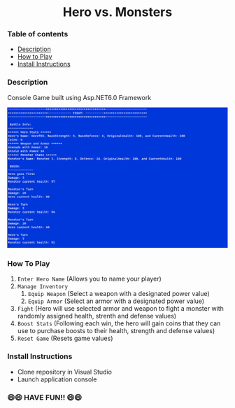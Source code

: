 <h1 align="center">Hero vs. Monsters</h1>

### Table of contents
- [Description](#description)
- [How to Play](#how-to-play)
- [Install Instructions](#install-instructions)

### Description

Console Game built using Asp.NET6.0 Framework 

![Hero vs Monsters](./OOP_FinalProject/screenshots/herovsmonsters.png?raw=true "Hero vs Monsters")

### How To Play

1. ```Enter Hero Name``` (Allows you to name your player)
2. ```Manage Inventory```
    1. ```Equip Weapon``` (Select a weapon with a designated power value)
    2. ```Equip Armor``` (Select an armor with a designated power value)
3. ```Fight``` (Hero will use selected armor and weapon to fight a monster with randomly assigned health, strenth and defense values)
4. ```Boost Stats``` (Following each win, the hero will gain coins that they can use to purchase boosts to their health, strength and defense values)
5. ```Reset Game``` (Resets game values)

### Install Instructions

- Clone repository in Visual Studio
- Launch application console

### 😄😄 HAVE FUN!! 😄😄 ###
